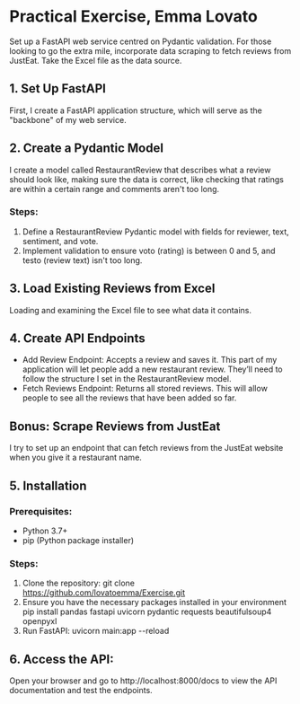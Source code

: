 # Practical Exercise, Emma Lovato
Set up a FastAPI web service centred on Pydantic validation. For those looking to go the extra mile, incorporate data scraping to fetch reviews from JustEat. Take the Excel file as the data source.

## 1. Set Up FastAPI
First, I create a FastAPI application structure, which will serve as the "backbone" of my web service.

## 2. Create a Pydantic Model
I create a model called RestaurantReview that describes what a review should look like, making sure the data is correct, like checking that ratings are within a certain range and comments aren't too long.

### Steps:
1. Define a RestaurantReview Pydantic model with fields for reviewer, text, sentiment, and vote.
2. Implement validation to ensure voto (rating) is between 0 and 5, and testo (review text) isn't too long.

## 3. Load Existing Reviews from Excel
Loading and examining the Excel file to see what data it contains. 

## 4. Create API Endpoints
- Add Review Endpoint: Accepts a review and saves it.
This part of my application will let people add a new restaurant review. 
They’ll need to follow the structure I set in the RestaurantReview model.
- Fetch Reviews Endpoint: Returns all stored reviews.
This will allow people to see all the reviews that have been added so far.

## Bonus: Scrape Reviews from JustEat
I try to set up an endpoint that can fetch reviews from the JustEat website when you give it a restaurant name.

## 5. Installation
### Prerequisites:
- Python 3.7+
- pip (Python package installer)

### Steps:
1. Clone the repository:
   git clone https://github.com/lovatoemma/Exercise.git
2. Ensure you have the necessary packages installed in your environment
   pip install pandas fastapi uvicorn pydantic requests beautifulsoup4 openpyxl
3. Run FastAPI:
   uvicorn main:app --reload

## 6. Access the API:
Open your browser and go to http://localhost:8000/docs to view the API documentation and test the endpoints.